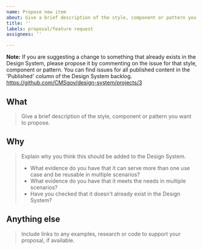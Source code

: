 ```yaml
---
name: Propose new item
about: Give a brief description of the style, component or pattern you want to propose.
title: ''
labels: proposal/feature request
assignees: ''

---
```


**Note:**
If you are suggesting a change to something that already exists in the Design System,
please propose it by commenting on the issue for that style, component or pattern.
You can find issues for all published content in the 'Published' column of the Design System backlog.
https://github.com/CMSgov/design-system/projects/3


## What
> Give a brief description of the style, component or pattern you want to propose.
## Why
> Explain why you think this should be added to the Design System.
>
> - What evidence do you have that it can serve more than one use case and be reusable in multiple scenarios?
> - What evidence do you have that it meets the needs in multiple scenarios?
> - Have you checked that it doesn't already exist in the Design System?
## Anything else
> Include links to any examples, research or code to support your proposal, if available.
